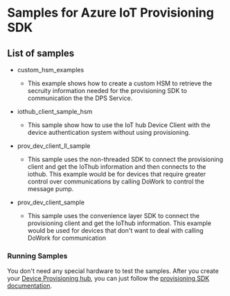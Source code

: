 # Samples for Azure IoT Provisioning SDK

## List of samples

- custom_hsm_examples

  - This example shows how to create a custom HSM to retrieve the secruity information needed for the provisioning SDK to communication the the DPS Service.

- iothub_client_sample_hsm

  - This sample show how to use the IoT hub Device Client with the device authentication system without using provisioning.

- prov_dev_client_ll_sample

  - This sample uses the non-threaded SDK to connect the provisioning client and get the IoThub information and then connects to the iothub.  This example would be for devices that require greater control over communications by calling DoWork to control the message pump.

- prov_dev_client_sample

  - This sample uses the convenience layer SDK to connect the provisioning client and get the IoThub information.  This example would be used for devices that don't want to deal with calling DoWork for communication

### Running Samples

You don't need any special hardware to test the samples.  After you create your [Device Provisioning hub](https://docs.microsoft.com/azure/iot-dps/quick-setup-auto-provision), you can just follow the [provisioning SDK documentation](https://github.com/Azure/azure-iot-sdk-c/blob/master/provisioning_client/devdoc/using_provisioning_client.md).
